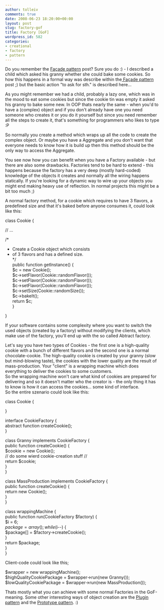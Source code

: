 ```yaml
---
author: tolleiv
comments: true
date: 2008-06-23 18:20:00+00:00
layout: post
slug: factory-gof
title: Factory [GoF]
wordpress_id: 582
categories:
- creational
- factory
- pattern
---
```


Do you remember the [Fa](http://www.cookiepattern.com/2008/06/faade-gof.html)[ç](http://www.cookiepattern.com/2008/06/faade-gof.html)[ade pattern](http://www.cookiepattern.com/2008/06/faade-gof.html) post? Sure you do :) - I described a child which asked his granny whether she could bake some cookies. So how this happens in a formal way was describe within the[ Fa](http://www.cookiepattern.com/2008/06/faade-gof.html)[ç](http://www.cookiepattern.com/2008/06/faade-gof.html)[ade pattern](http://www.cookiepattern.com/2008/06/faade-gof.html) post ;) but the basic action "to ask for sth." is described here...  
  
As you might remember we had a child, probably a lazy one, which was in the mood to eat some cookies but since the cookie tin was empty it asked his granny to bake some new. In OOP thats nearly the same - when you'd to have a (complex) object and if you don't already have one you need someone who creates it or you do it yourself but since you need remember all the steps to create it, that's something for programmers who likes to type :P  
  
So normally you create a method which wraps up all the code to create the complex object. Or maybe you have  a Aggregate and you don't want that everyone needs to know how it is build up then this method should be the only way to access the Aggregate.  
  
You see now how you can benefit when you have a Factory available - but there are also some drawbacks. Factories tend to be hard to extend - this happens because the factory has a very deep (mostly hard-coded) knowledge of the objects it creates and normally all the wiring happens statically. If you're looking for a dynamic way to wire up your objects you might end making heavy use of reflection. In normal projects this might be a bit too much ;)  
  
A normal factory method, for a cookie which requires to have 3 flavors, a predefined size and that it's baked before anyone consumes it, could look like this:  


  
class Cookie {   
  
 // ...   
  
 /*  
  * Create a Cookie object which consists  
  * of 3 flavors and has a defined size.  
  */   
 public function getInstance() {  
     $c = new Cookie();  
     $c->setFlavor(Cookie::randomFlavor());  
     $c->setFlavor(Cookie::randomFlavor());  
     $c->setFlavor(Cookie::randomFlavor());  
     $c->setSize(Cookie::randomSize());  
     $c->bakeIt();  
     return $c;       
 }  
  
}  


  
If your software contains some complexity where you want to switch the used objects (created by a factory) without modifying the clients, which make use of the factory, you'll end up with the so called Abtract factory.  
  
Let's say you have two types of Cookies - the first one is a high-quality cookie with a bunch of different flavors and the second one is a normal chocolate-cookie. The high-quality cookie is created by your granny (slow but mind-blowing taste), the cookies with the lower quality are the result of mass-production. Your "client" is a wrapping machine which does everything to deliver the cookies to some customers.  
So the wrapping machine won't care what kind of cookies are prepared for delivering and so it doesn't matter who the creator is - the only thing it has to know is how it can access the cookies... some kind of interface.  
So the entire szenario could look like this:  


  
class Cookie {  
  
}  
  
interface CookieFactory {  
 abstract function createCookie();  
}  
  
class Granny implements CookieFactory {  
 public function createCookie() {  
     $cookie = new Cookie();  
     // do some wierd cookie-creation stuff //  
     return $cookie;  
 }  
}  
  
class MassProduction implements CookieFactory {  
 public function createCookie() {  
     return new Cookie();  
 }  
}  
  
class wrappingMachine {  
 public function run(CookieFactory $factory) {  
     $i = 6;  
     $package=array();  
     while($i--) {  
         $package[] = $factory->createCookie();           
     }  
     return $package;  
 }  
}  
  


  
Client-code could look like this;  
  


  
$wrapper = new wrappingMachine();  
$highQualityCookiePackage = $wrapper->run(new Granny());  
$lowQualityCookiePackage = $wrapper->run(new MassProduction());  
  


  
Thats mostly what you can achieve with some normal Factories in the GoF-meaning. Some other interesting ways of object creation are the [Plugin pattern](http://www.cookiepattern.com/2008/06/plugin-poeaa.html) and the  [Prototype pattern](http://www.cookiepattern.com/2008/05/prototype-gof.html). :)  
  

